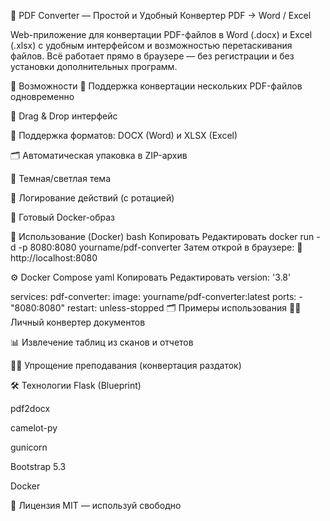 🧩 PDF Converter — Простой и Удобный Конвертер PDF → Word / Excel

Web-приложение для конвертации PDF-файлов в Word (.docx) и Excel (.xlsx) с удобным интерфейсом и возможностью перетаскивания файлов. Всё работает прямо в браузере — без регистрации и без установки дополнительных программ.

🚀 Возможности
🔄 Поддержка конвертации нескольких PDF-файлов одновременно

📁 Drag & Drop интерфейс

🧾 Поддержка форматов: DOCX (Word) и XLSX (Excel)

🗂 Автоматическая упаковка в ZIP-архив

🌙 Темная/светлая тема

📜 Логирование действий (с ротацией)

🐳 Готовый Docker-образ

🔧 Использование (Docker)
bash
Копировать
Редактировать
docker run -d -p 8080:8080 yourname/pdf-converter
Затем открой в браузере:
📍 http://localhost:8080

⚙️ Docker Compose
yaml
Копировать
Редактировать
version: '3.8'

services:
  pdf-converter:
    image: yourname/pdf-converter:latest
    ports:
      - "8080:8080"
    restart: unless-stopped
🗂 Примеры использования
👨‍💻 Личный конвертер документов

📊 Извлечение таблиц из сканов и отчетов

🧑‍🏫 Упрощение преподавания (конвертация раздаток)

🛠 Технологии
Flask (Blueprint)

pdf2docx

camelot-py

gunicorn

Bootstrap 5.3

Docker

📜 Лицензия
MIT — используй свободно
